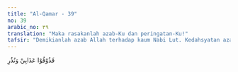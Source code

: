 ```yaml
---
title: "Al-Qamar - 39"
no: 39
arabic_no: ٣٩
translation: "Maka rasakanlah azab-Ku dan peringatan-Ku!"
tafsir: "Demikianlah azab Allah terhadap kaum Nabi Lut. Kedahsyatan azab itu harus mereka rasakan karena mereka tidak mau memperhatikan peringatan-peringatan Allah melalui nabi-Nya. Peringatan-peringatan Allah pasti terjadi, karena itu tidak boleh diabaikan."
---
```

فَذُوْقُوْا عَذَابِيْ وَنُذُرِ 